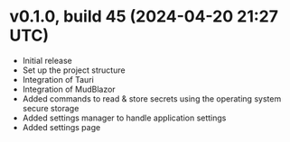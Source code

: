 # v0.1.0, build 45 (2024-04-20 21:27 UTC)
- Initial release
- Set up the project structure
- Integration of Tauri
- Integration of MudBlazor
- Added commands to read & store secrets using the operating system secure storage
- Added settings manager to handle application settings
- Added settings page